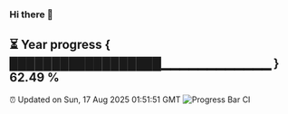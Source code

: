 ### Hi there 👋
⏳ Year progress { ██████████████████▁▁▁▁▁▁▁▁▁▁▁▁ } 62.49 %
---
⏰ Updated on Sun, 17 Aug 2025 01:51:51 GMT
![Progress Bar CI](https://github.com/liununu/liununu/workflows/Progress%20Bar%20CI/badge.svg)
